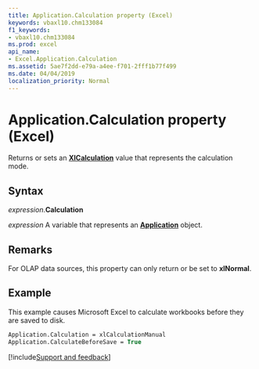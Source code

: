 ```yaml
---
title: Application.Calculation property (Excel)
keywords: vbaxl10.chm133084
f1_keywords:
- vbaxl10.chm133084
ms.prod: excel
api_name:
- Excel.Application.Calculation
ms.assetid: 5ae7f2dd-e79a-a4ee-f701-2fff1b77f499
ms.date: 04/04/2019
localization_priority: Normal
---
```



# Application.Calculation property (Excel)

Returns or sets an **[XlCalculation](Excel.XlCalculation.md)** value that represents the calculation mode.


## Syntax

_expression_.**Calculation**

_expression_ A variable that represents an **[Application](Excel.Application(object).md)** object.


## Remarks

For OLAP data sources, this property can only return or be set to **xlNormal**.


## Example

This example causes Microsoft Excel to calculate workbooks before they are saved to disk.

```vb
Application.Calculation = xlCalculationManual 
Application.CalculateBeforeSave = True
```



[!include[Support and feedback](~/includes/feedback-boilerplate.md)]
